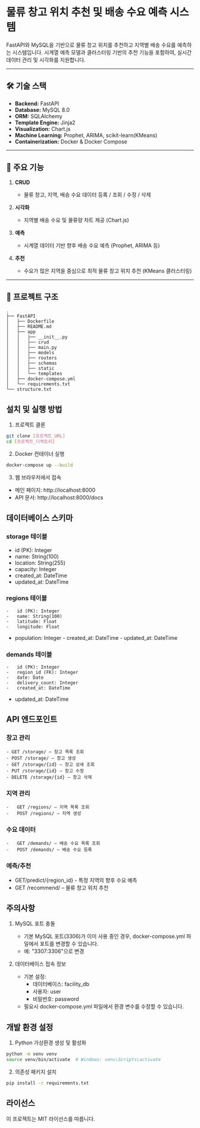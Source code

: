 # 물류 창고 위치 추천 및 배송 수요 예측 시스템

FastAPI와 MySQL을 기반으로 물류 창고 위치를 추천하고 지역별 배송 수요를 예측하는 시스템입니다. 시계열 예측 모델과 클러스터링 기반의 추천 기능을 포함하여, 실시간 데이터 관리 및 시각화를 지원합니다.

---

## 🛠 기술 스택

- **Backend:** FastAPI
- **Database:** MySQL 8.0
- **ORM:** SQLAlchemy
- **Template Engine:** Jinja2
- **Visualization:** Chart.js
- **Machine Learning:** Prophet, ARIMA, scikit-learn(KMeans)
- **Containerization:** Docker & Docker Compose

---

## 🔑 주요 기능

1. **CRUD**
   - 물류 창고, 지역, 배송 수요 데이터 등록 / 조회 / 수정 / 삭제

2. **시각화**
   - 지역별 배송 수요 및 물류량 차트 제공 (Chart.js)

3. **예측**
   - 시계열 데이터 기반 향후 배송 수요 예측 (Prophet, ARIMA 등)

4. **추천**
   - 수요가 많은 지역을 중심으로 최적 물류 창고 위치 추천 (KMeans 클러스터링)

---

## 📁 프로젝트 구조

```
.
├── FastAPI
│   ├── Dockerfile
│   ├── README.md
│   ├── app
│   │   ├── __init__.py
│   │   ├── crud
│   │   ├── main.py
│   │   ├── models
│   │   ├── routers
│   │   ├── schemas
│   │   ├── static
│   │   └── templates
│   ├── docker-compose.yml
│   └── requirements.txt
└── structure.txt
```

## 설치 및 실행 방법

1. 프로젝트 클론
```bash
git clone [프로젝트_URL]
cd [프로젝트_디렉토리]
```

2. Docker 컨테이너 실행
```bash
docker-compose up --build
```

3. 웹 브라우저에서 접속
- 메인 페이지: http://localhost:8000
- API 문서: http://localhost:8000/docs

## 데이터베이스 스키마

### storage 테이블
   -  id (PK): Integer
   -  name: String(100)
   -  location: String(255)
   -  capacity: Integer
   -  created_at: DateTime
   -  updated_at: DateTime

### regions 테이블
	-	id (PK): Integer
	-	name: String(100)
	-	latitude: Float
	-	longitude: Float
   -	population: Integer
	-	created_at: DateTime
	-	updated_at: DateTime

### demands 테이블
	-	id (PK): Integer
	-	region_id (FK): Integer
	-	date: Date
	-	delivery_count: Integer
	-	created_at: DateTime
   -	updated_at: DateTime



## API 엔드포인트

### 창고 관리
	- GET /storage/ – 창고 목록 조회
	- POST /storage/ – 창고 생성
	- GET /storage/{id} – 창고 상세 조회
	- PUT /storage/{id} – 창고 수정
	- DELETE /storage/{id} – 창고 삭제


### 지역 관리
	-	GET /regions/ – 지역 목록 조회
	-	POST /regions/ – 지역 생성

### 수요 데이터
	-	GET /demands/ – 배송 수요 목록 조회
	-	POST /demands/ – 배송 수요 등록

### 에측/추천
   -  GET/predict/{region_id} - 특정 지역의 향후 수요 예측
   -	GET /recommend/ – 물류 창고 위치 추천

## 주의사항

1. MySQL 포트 충돌
   - 기본 MySQL 포트(3306)가 이미 사용 중인 경우, docker-compose.yml 파일에서 포트를 변경할 수 있습니다.
   - 예: "3307:3306"으로 변경

2. 데이터베이스 접속 정보
   - 기본 설정:
     - 데이터베이스: facility_db
     - 사용자: user
     - 비밀번호: password
   - 필요시 docker-compose.yml 파일에서 환경 변수를 수정할 수 있습니다.

## 개발 환경 설정

1. Python 가상환경 생성 및 활성화
```bash
python -m venv venv
source venv/bin/activate  # Windows: venv\Scripts\activate
```

2. 의존성 패키지 설치
```bash
pip install -r requirements.txt
```

## 라이선스

이 프로젝트는 MIT 라이선스를 따릅니다. 
